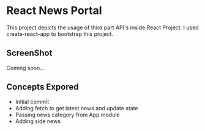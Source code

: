 # React News Portal

This project depicts the usage of third part API's inside React Project. I used create-react-app to bootstrap this project.

## ScreenShot
Coming soon...

## Concepts Expored
* Initial commit
* Adding fetch to get latest news and update state
* Passing news category from App module
* Adding side news

